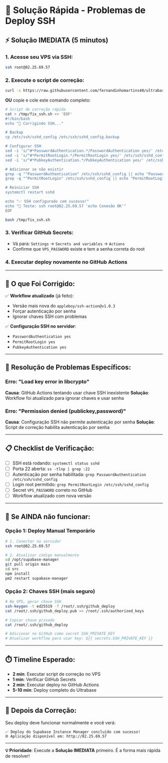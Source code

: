 # 🚀 Solução Rápida - Problemas de Deploy SSH

## ⚡ **Solução IMEDIATA** (5 minutos)

### 1. **Acesse seu VPS via SSH:**
```bash
ssh root@82.25.69.57
```

### 2. **Execute o script de correção:**
```bash
curl -s https://raw.githubusercontent.com/fernandinhomartins40/ultrabase/main/fix_ssh_deploy.sh | bash
```

**OU** copie e cole este comando completo:

```bash
# Script de correção rápida
cat > /tmp/fix_ssh.sh << 'EOF'
#!/bin/bash
echo "🔧 Corrigindo SSH..."

# Backup
cp /etc/ssh/sshd_config /etc/ssh/sshd_config.backup

# Configurar SSH
sed -i 's/^#*PasswordAuthentication.*/PasswordAuthentication yes/' /etc/ssh/sshd_config
sed -i 's/^#*PermitRootLogin.*/PermitRootLogin yes/' /etc/ssh/sshd_config
sed -i 's/^#*PubkeyAuthentication.*/PubkeyAuthentication yes/' /etc/ssh/sshd_config

# Adicionar se não existir
grep -q "^PasswordAuthentication" /etc/ssh/sshd_config || echo "PasswordAuthentication yes" >> /etc/ssh/sshd_config
grep -q "^PermitRootLogin" /etc/ssh/sshd_config || echo "PermitRootLogin yes" >> /etc/ssh/sshd_config

# Reiniciar SSH
systemctl restart sshd

echo "✅ SSH configurado com sucesso!"
echo "🧪 Teste: ssh root@82.25.69.57 'echo Conexão OK'"
EOF

bash /tmp/fix_ssh.sh
```

### 3. **Verificar GitHub Secrets:**
- Vá para: `Settings` → `Secrets and variables` → `Actions`
- Confirme que `VPS_PASSWORD` existe e tem a senha correta do root

### 4. **Executar deploy novamente no GitHub Actions**

---

## 🔧 **O que Foi Corrigido:**

✅ **Workflow atualizado** (já feito):
- Versão mais nova do `appleboy/ssh-action@v1.0.3`
- Forçar autenticação por senha
- Ignorar chaves SSH com problemas

✅ **Configuração SSH no servidor**:
- `PasswordAuthentication yes`
- `PermitRootLogin yes` 
- `PubkeyAuthentication yes`

---

## 🎯 **Resolução de Problemas Específicos:**

### **Erro: "Load key error in libcrypto"**
**Causa**: GitHub Actions tentando usar chave SSH inexistente
**Solução**: Workflow foi atualizado para ignorar chaves e usar senha

### **Erro: "Permission denied (publickey,password)"**
**Causa**: Configuração SSH não permite autenticação por senha
**Solução**: Script de correção habilita autenticação por senha

---

## 📋 **Checklist de Verificação:**

- [ ] SSH está rodando: `systemctl status sshd`
- [ ] Porta 22 aberta: `ss -tlnp | grep :22`
- [ ] Autenticação por senha habilitada: `grep PasswordAuthentication /etc/ssh/sshd_config`
- [ ] Login root permitido: `grep PermitRootLogin /etc/ssh/sshd_config`
- [ ] Secret `VPS_PASSWORD` correto no GitHub
- [ ] Workflow atualizado com nova versão

---

## 🚨 **Se AINDA não funcionar:**

### **Opção 1: Deploy Manual Temporário**
```bash
# 1. Conectar no servidor
ssh root@82.25.69.57

# 2. Atualizar código manualmente
cd /opt/supabase-manager
git pull origin main
cd src
npm install
pm2 restart supabase-manager
```

### **Opção 2: Chaves SSH (mais seguro)**
```bash
# No VPS, gerar chave SSH
ssh-keygen -t ed25519 -f /root/.ssh/github_deploy
cat /root/.ssh/github_deploy.pub >> /root/.ssh/authorized_keys

# Copiar chave privada
cat /root/.ssh/github_deploy

# Adicionar no GitHub como secret SSH_PRIVATE_KEY
# Atualizar workflow para usar key: ${{ secrets.SSH_PRIVATE_KEY }}
```

---

## ⏱️ **Timeline Esperado:**

- **2 min**: Executar script de correção no VPS
- **1 min**: Verificar GitHub Secrets  
- **2 min**: Executar deploy no GitHub Actions
- **5-10 min**: Deploy completo do Ultrabase

---

## 🎉 **Depois da Correção:**

Seu deploy deve funcionar normalmente e você verá:
```
✅ Deploy do Supabase Instance Manager concluído com sucesso!
🌐 Aplicação disponível em: http://82.25.69.57
```

---

**💡 Prioridade**: Execute a **Solução IMEDIATA** primeiro. É a forma mais rápida de resolver! 